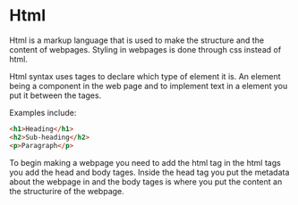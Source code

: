 # Html
Html is a markup language that is used to make the structure and the content of webpages. Styling in webpages is done through css instead of html. 

Html syntax uses tages to declare which type of element it is. An element being a component in the web page and to implement text in a element you put it between the tages.

Examples include:
```html
<h1>Heading</h1>
<h2>Sub-heading</h2>
<p>Paragraph</p>
```


To begin making a webpage you need to add the html tag in the html tags you add the head and body tages. Inside the head tag you put the metadata about the webpage in and the body tages is where you put the content an the structurire of the webpage.


